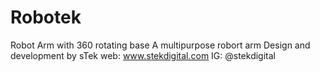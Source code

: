 # Robotek
Robot Arm with 360 rotating base
A multipurpose robort arm
Design and development by sTek web: www.stekdigital.com IG: @stekdigital
